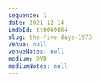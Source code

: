 ```yaml
---
sequence: 1
date: 2021-12-14
imdbId: tt0069884
slug: the-five-days-1973
venue: null
venueNotes: null
medium: DVD
mediumNotes: null
---
```


